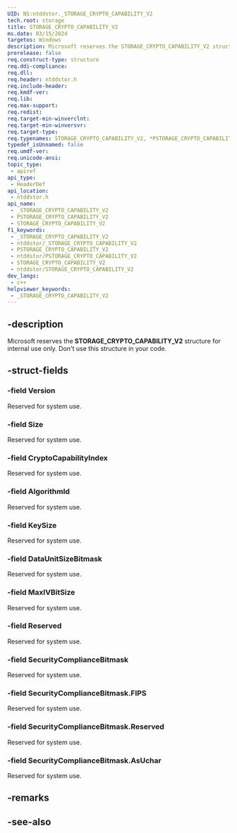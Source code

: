 ```yaml
---
UID: NS:ntddstor._STORAGE_CRYPTO_CAPABILITY_V2
tech.root: storage
title: STORAGE_CRYPTO_CAPABILITY_V2
ms.date: 03/15/2024
targetos: Windows
description: Microsoft reserves the STORAGE_CRYPTO_CAPABILITY_V2 structure for internal use only. Don't use this structure in your code.
prerelease: false
req.construct-type: structure
req.ddi-compliance: 
req.dll: 
req.header: ntddstor.h
req.include-header: 
req.kmdf-ver: 
req.lib: 
req.max-support: 
req.redist: 
req.target-min-winverclnt: 
req.target-min-winversvr: 
req.target-type: 
req.typenames: STORAGE_CRYPTO_CAPABILITY_V2, *PSTORAGE_CRYPTO_CAPABILITY_V2
typedef_isUnnamed: false
req.umdf-ver: 
req.unicode-ansi: 
topic_type:
 - apiref
api_type:
 - HeaderDef
api_location:
 - ntddstor.h
api_name:
 - _STORAGE_CRYPTO_CAPABILITY_V2
 - PSTORAGE_CRYPTO_CAPABILITY_V2
 - STORAGE_CRYPTO_CAPABILITY_V2
f1_keywords:
 - _STORAGE_CRYPTO_CAPABILITY_V2
 - ntddstor/_STORAGE_CRYPTO_CAPABILITY_V2
 - PSTORAGE_CRYPTO_CAPABILITY_V2
 - ntddstor/PSTORAGE_CRYPTO_CAPABILITY_V2
 - STORAGE_CRYPTO_CAPABILITY_V2
 - ntddstor/STORAGE_CRYPTO_CAPABILITY_V2
dev_langs:
 - c++
helpviewer_keywords:
 - _STORAGE_CRYPTO_CAPABILITY_V2
---
```


## -description

Microsoft reserves the **STORAGE_CRYPTO_CAPABILITY_V2** structure for internal use only. Don't use this structure in your code.

## -struct-fields

### -field Version

Reserved for system use.

### -field Size

Reserved for system use.

### -field CryptoCapabilityIndex

Reserved for system use.

### -field AlgorithmId

Reserved for system use.

### -field KeySize

Reserved for system use.

### -field DataUnitSizeBitmask

Reserved for system use.

### -field MaxIVBitSize

Reserved for system use.

### -field Reserved

Reserved for system use.

### -field SecurityComplianceBitmask

Reserved for system use.

### -field SecurityComplianceBitmask.FIPS

Reserved for system use.

### -field SecurityComplianceBitmask.Reserved

Reserved for system use.

### -field SecurityComplianceBitmask.AsUchar

Reserved for system use.

## -remarks

## -see-also
